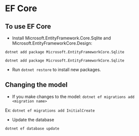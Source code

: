 # EF Core

## To use EF Core

- Install Microsoft.EntityFramework.Core.Sqlite and Microsoft.EntityFrameworkCore.Design:

`dotnet add package Microsoft.EntityFrameworkCore.Sqlite`

`dotnet add package Microsoft.EntityFrameworkCore.Sqlite`

- Run `dotnet restore` to install new packages.

## Changing the model

- If you make changes to the model: `dotnet ef migrations add <migration name>`

Ex: `dotnet ef migrations add InitialCreate`

- Update the database

`dotnet ef database update`